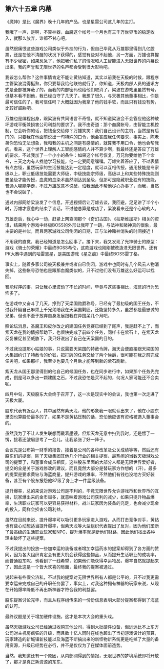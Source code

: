## 第六十五章 内幕

《魔神》是比《魔界》晚十几年的产品，也是星雷公司这几年的主打。

我哦了一声，是啊，不算神器，血魔这个帐号一个月也有三千万世界币的稳定收入，就那么放弃，谁都不甘心吧。

虽然很痛恨这些游戏公司类似于外挂的行为，但自己毕竟从万雄那里得到几亿股票，还是在他不清醒的状况下获得的，感觉有些对不起他，另一方面，万雄也算握有不少秘密，如果惹急了，他把我们私了的情况和人工智能进入无限世界的内幕说出来，我的声誉和无限世界的名声都会受到很大影响吧。

我该怎么帮你？这件事情肯定不能让黄钻知道，其实以前我在天极的时候，跟程序主管梁波混得挺熟，你只要帮我给他联络就行了，你知道，天极内部人员的通讯方式是全部被屏蔽了的，而我的内部密码也给他们取消了。梁波在游戏里虽然有号，但基本看不到他，我已经白守了几天了。我想了很久，与天极其他董事相比，你是最可信任的了。我可信任吗？大概就因为我拿了他的钱手软，而且只有钱没有势，比较好威胁吧。

万雄也是编程出身，跟梁波有共同语言不奇怪，就不知道梁波会不会答应他这种破坏游戏平衡兼损害公司利益的要求了。我不由奇道：那个血魔帐号，由智能主机控制，它会听你的话，把钱全交给你？万雄笑笑：我们自己设计的主机，当然是有后门的，只要我在他面前说出一句特殊的口令，他会答应我任何要求，事实上，陈老弟你恐怕无法想象，我和我的主机之间是有感情的，就算我不用口令，他也会帮我的。看来，这个世界上理解人工智能感情的人并不算少啊，我最终还是答应了万雄的要求，不过我加了一个小小的条件：如果这个帐号恢复，万兄你要给他下个命令，三天之内有人找他学习技能，他一定要同意嘿嘿。万雄笑着答应了，不过表情有点古怪，虽然玩家的生活技能达到一定程度，就可以互相传授，通用技能是专家级以上，职业低级技能需要大师级，中级技能宗师级，高级以上和某些特殊技能则要圣级才能传授，血魔的血染术虽然刚达到圣级，但那可是隐藏职业独有的技能，普通人哪能学走，不过万雄故意不说破，怕我因此不帮他尽心办事了，而我，当然也不会说破了。

通过内部网给梁波发了个信息，开通视频后让万雄去谈，我回避，足足讲了半个小时，万雄才疲惫的结束了谈话，不过他总算是成功了，梁波看来还是个心软的人。

万雄走后，我心中一动，赶紧上网查阅那个《奇幻古国》、《拉斯维加斯》相关的资讯，结果两个游戏中终极BOSS的外形让我吓了一跳，与法神和赌神真的很象，最主要的是神似，而且两家游戏公司倒闭的日期，正与法神赌神消失的时间接近！

不用我的直觉，我已经知道是怎么回事了。接下来，我又发现了光神骑士的原型：游戏《骑士的荣耀》中最终BOSS希伦，这款游戏也刚刚被改造进无限世界。还有PK大赛中遇到的哈雷慧星，是美国游戏《星之痕》中最终BOSS雷丁格。

事实上，随着多家公司被天极兼并或者自已倒闭，游戏中也同时有几个风云人物消失掉，这些帐号恐怕也是跟那血魔类似的，只不过他们没有万雄这么好运可以找回。

智能程序的事，只让我心里波动了不长的时间，毕竟与这些事相比，海蓝的行为恐怖多了。

在游戏中又奋斗了几天，挣到了天梁国勋爵称号，已经有了最初级的国王任务，不过我怀疑自己麻烦上千兄弟陪我在天梁国剿匪，还能坚持多久，虽然都是最忠诚的兄弟，但也不至于放弃自身发展跟我在异国呆几个月吧。

照论坛消息，圣魔王和皮尔改之的建国任务竞赛已经到了尾声，我是赶不上了，而紫天龙在我的情报帮助下，也很快完成了前四个任务，同样卡在紫石上，在紫天龙反复催促甚至威胁下，我只好说出了自己在天梁国的目的。

不过我没提那小姑娘的事，只说需要天梁国的特赦令牌，海天会便直接跟天梁国的大集团约订了特赦令的价钱，把打牌的任务交给了两个候爵，很可能在我之前完成任务吧，如果那样，我至少也要几个月后才能等到新的紫石刷新。

紫天龙从国王那里得到的他自己的候国任务，也在同步进行中，如果那个任务先完成，倒是可以多出一颗建国之石，不过我恐怕是买不起的，何况人家可能还不会卖呢。

四月中旬，天极股东大会终于召开了，这一次是现实中的会议，我也第一次走进了天极大厦。

股东代表有近百人，其中居然有紫天龙，他的形象我一眼就认出来了，他在小股东里面也算股份最多的了，如果不是黄钻压制的话，恐怕他应该有资格被选入董事会的。

虽然我为了不让人发生联想而戴着墨镜，但紫天龙无意中扫到我时，还是愣了一愣，接着还皱眉思考了一会儿，让我紧张了好一阵子。

会议先是公布第一财季的报告，接着是公司的各种改革及公关成绩等等，然后还有股东们的提案，除了天极集团其他几个行业的相关提案，最热闹的当数天极游戏公司的提案了，和董事会成员相反，这些股东里面的大部分人都是无限世界爱好者，提交的全是关于游戏修改的建议，而且竟然大部分是替玩家方作想的（汗）。最多的提案是要求黄钻与海蓝商量，提升游戏的爆率，不然他们有钱也没地方买好装备，甚至有个股东报怨他87级了身上才一件星级装备。

提升爆率，总的来说对游戏公司是不利的，毕竟无限世界允许游戏币和世界币的互换，玩家爆出来的金币越多，就意味着游戏公司获利的减少，如果只提升物品爆率，生活职业玩家可以更容易获得材料，战斗玩家因为装备的充足，也会减少现金的投入，同样会损害公司利益。

虽然在目前来说，提升爆率可以吸引更多玩家进入游戏，从而打击竞争对手，黄钻也有些心动想适当提升爆率，但紫天龙等大型组织代表提出了反对，因为他们垄断了最高级的生活职业玩家和NPC，提升爆率就是断他们财路，因此他们找出各种理由破坏了这些提案。

不过我提出的投放一些加幸运的装备或者增加幸运药水的提案却得到了各方面的赞同，因为各大组织肯定会有更大机会获得这些物品，从而提升生活职业的成功率，而普通股东呢，也看到了一线希望，如果他们能获得幸运物品，爆率自然就提起来了，因此这是一个皆大欢喜的局面，最终我的提案被通过。

说起来有些假公济私，不过我的提案对无限世界所有人都是公平的，只不过我更需要幸运来完成自己的升职任务罢了，事实上，对我这种拥有神器的玩家来说，从现在开始爆率降低不再出新神器才符合我的利益罢。

股东提案讨论完毕，而且从程序组传来的一份份信息表明大部分提案都得到了海蓝的认可。

最终议题是关于增加硬件设施，这才是本次大会的重头戏。

虽然天极游戏公司已经通过收购其他公司，得到大批硬件设备，但远远比不上东方公司对主机房疯狂的升级，而且数十亿人同时在线也超出了当初游戏设计的预算，玩家建造的新城镇新技能以及海蓝不断搞出来的新怪物新系统更是吃掉了大量的备用资源，升级已经势在必行，并不是仅仅为了在媒体面前造势。

当然，我知道还有一个原因，从内部网得到的情报，无限世界的梦境系统即将开放了，那才是真正耗资源的东东。

